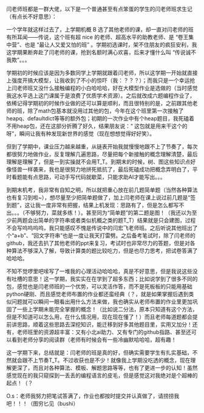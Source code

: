 闫老师班都是一群大佬，以下是一个普通甚至有点笨蛋的学生的闫老师班求生记（有点长不好意思）：

一个学年就这样过去了，上学期机概 B 选了其他老师的课，却一直对闫老师的班有所耳闻——传说，这个班有超 nice 的老师、超高水平的助教老师、是 “卷王集中营”、也是 “最让人又爱又怕的班” 。学期初选课时，架不住朋友的疯狂安利，我这学期果断奔赴了闫老师的课，抢到名额时满心欢喜，后来才懂什么叫 “传说诚不我欺”。。。

学期初的时候应该是因为多数同学上学期就跟着闫老师，所以这学期一开始就直接上强度开搞大模型，让我收到了不小的惊吓（我：？？？）；而我只是一个幸运抢上闫老师班又没什么接触编程的小白哈哈哈，好在大模型作业是选做的（当时感觉我这水平选上这门课属于是浪费了优质学术资源）。之后就改成六题编程作业了，依稀记得学期初的时候作业做的还可以算是顺利，而且很特别的是，之前跟其他老师的班，除了math包基本就没用过其他的包，今年在这个班里第一次接触了heapq、defaultdict等等的额外包；初期的一次作业中有个heap题目，我死磕着不用heap包，还在这部分折腾了好久，结果朋友说：“ 这包就是用来干这个的呀”，瞬间让我有种发现新世界的感觉（现在想想觉得好好笑）。

但到了学期中，课业压力越来越重，从链表开始我就慢慢地跟不上了节奏了，每次都很努力地做作业，反复理解几遍思路，尽量把每个新接触的概念理解清楚，最后理解是理解了，但是一到实操就不会用T_T。到期末的时候，树、图这些知识点好像怪兽一样袭来，我也是很努力地拼死抵抗了，最后死磕成功把概念弄明白了，平时看题能有点思路，可动手写代码就歇菜，只能求助AI才能写出。。。

到期末机考，我非常有自知之明，所以就把重心放在前几题简单题（当然各种算法也有复习到啦~），想尽量至少把简单题做了，加上闫老师在课上说过前几题是“签到题”，这让我一度非常有把握，结果上机发现：思路有了，但是怎么都写不出。。。（不够努力，菜就多练！）。甚至同为“简单题”的第二题是图！（我还以为至少前两题会出简单的字符串或者类似机概之类的题T_T）结果就是只会建图，过程不会写呜呜呜呜，我只能感叹不愧是传说中的闫宏飞老师班。之后听说其他班出了个“a+b”、“回文字符串”也是一度让我天打雷劈。之后备考笔试时，除了闫老师的github，我还去扒了其他老师的ppt来复习，考试时也非常尽力的答题，但是对各种算法不够深入了解，导致计算类的题比较吃力，但是也尽力思考，把试卷答满了哈哈哈。

不知不觉啰里吧嗦写了一堆我的心理活动哈哈哈，真是不好意思，但是我说这些没有吐槽的意思！这一学期，我实实在在学到了超多东西；比如说学到了很多不同的包，感觉也是闫老师班的一个优势，可以灵活作答，而不是死板板的只能用基础python硬刚、而且感觉老师布置的作业都还蛮经典（？，就是如果掌握后遇到类似问题就可以瞬间一眼看出用什么方法来做，我也确实从老师布置的作业里更加巩固了一些上学期未能完全掌握的概念！（比如说二分法，原本只知道有这个方法，但是不知道可以怎么用，在什么情况用，现在现在懂了！）而且老师每道题都会提前讲思路，顺着这些思路去深挖知识，能迁移到好多其他题目里，实用又加分！还有，老师班里的资源超丰富：又有小北ai助力、又有专门的github指路、甚至还可以看到老师分享的阅读群（老师有时候会有一些冷幽默哈哈哈，超有趣！

这一学期下来，总结就是：闫老师的班是真的好，但确实需要学生有扎实基础，不然就会跟不上节奏T_T。不过收获也是不少！就像我上学期没吃透的概念，现在理解更深了，而且对各种算法、模板、解题思路等等，也有了更进一步的认知！虽然感觉现在的我只窥探到一丢丢的编程语言的皮毛，但是感觉这对我绝对是个超棒的起点！（？



O.s：老师我努力把笔试答满了，作业也都按时提交并认真做了，请捞捞我吧！！！（图穷匕见（bushi）


